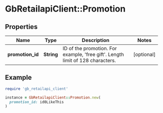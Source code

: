 # GbRetailapiClient::Promotion

## Properties

| Name | Type | Description | Notes |
| ---- | ---- | ----------- | ----- |
| **promotion_id** | **String** | ID of the promotion. For example, &#39;free gift&#39;. Length limit of 128 characters. | [optional] |

## Example

```ruby
require 'gb_retailapi_client'

instance = GbRetailapiClient::Promotion.new(
  promotion_id: id0LikeThis
)
```

